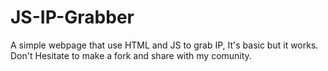# JS-IP-Grabber
A simple webpage that use HTML and JS to grab IP, It's basic but it works. Don't Hesitate to make a fork and share with my comunity.
